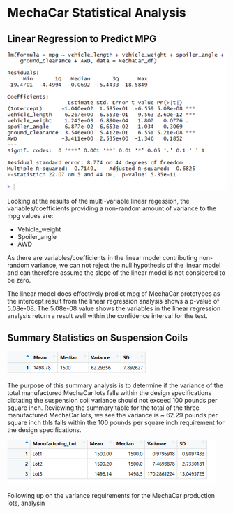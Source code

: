 # MechaCar Statistical Analysis

## Linear Regression to Predict MPG

![Linear Regression to Predict MPG](https://github.com/MattK1454/MechaCar_Statistical_Analysis/blob/main/images/linear_model_analysis.png)

Looking at the results of the multi-variable linear regession, the variables/coefficients providing a non-random amount of variance to the mpg values are:
- Vehicle_weight
- Spoiler_angle
- AWD

As there are variables/coefficients in the linear model contributing non-random variance, we can not reject the null hypothesis of the linear model and can therefore assume the slope of the linear model is not considered to be zero.

The linear model does effectively predict mpg of MechaCar prototypes as the intercept result from the linear regression analysis shows a p-value of 5.08e-08. The 5.08e-08 value shows the variables in the linear regression analysis return a result well within the confidence interval for the test.

## Summary Statistics on Suspension Coils

![Summary Statistics on Suspension - total summary](https://github.com/MattK1454/MechaCar_Statistical_Analysis/blob/main/images/suspension_coil_total_summary.png)

The purpose of this summary analysis is to determine if the variance of the total manufactured MechaCar lots falls within the design specifications dictating the suspension coil variance should not exceed 100 pounds per square inch. Reviewing the summary table for the total of the three manufactured MechaCar lots, we see the variance is ~ 62.29 pounds per square inch thls falls within the 100 pounds per square inch requirement for the design specifications.  

![Summary Statistics on Suspension - lot summary](https://github.com/MattK1454/MechaCar_Statistical_Analysis/blob/main/images/suspension_coil_lot_summary.png)

Following up on the variance requirements for the MechaCar production lots, analysin
